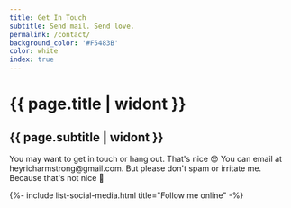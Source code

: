 ```yaml
---
title: Get In Touch
subtitle: Send mail. Send love.
permalink: /contact/
background_color: '#F5483B'
color: white
index: true
---
```

# {{ page.title | widont }}
## {{ page.subtitle | widont }}

<p>You may want to get in touch or hang out. That's nice 😎 You can email at heyricharmstrong@gmail.com. But please don't spam or irritate me. Because that's not nice 🙁</p>

{%- include list-social-media.html title="Follow me online" -%}